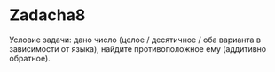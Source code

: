 # Zadacha8
Условие задачи: дано число (целое / десятичное / оба варианта в зависимости от языка), найдите противоположное ему (аддитивно обратное).
